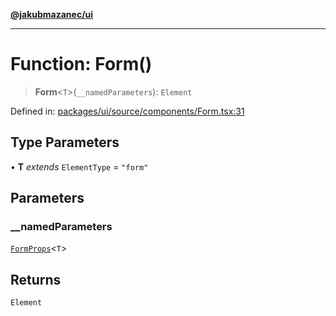 [**@jakubmazanec/ui**](../README.md)

---

# Function: Form()

> **Form**\<`T`\>(`__namedParameters`): `Element`

Defined in:
[packages/ui/source/components/Form.tsx:31](https://github.com/jakubmazanec/tools/blob/0373298af23ca7b778987184cd6fcccd21ae54be/packages/ui/source/components/Form.tsx#L31)

## Type Parameters

• **T** _extends_ `ElementType` = `"form"`

## Parameters

### \_\_namedParameters

[`FormProps`](../type-aliases/FormProps.md)\<`T`\>

## Returns

`Element`
